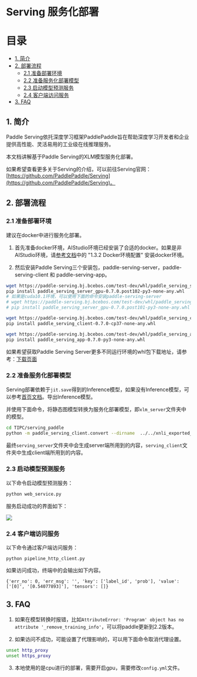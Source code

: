 # Serving 服务化部署


# 目录

- [1. 简介]()
- [2. 部署流程]()
    - [2.1 准备部署环境]()
    - [2.2 准备服务化部署模型]()
    - [2.3 启动模型预测服务]()
    - [2.4 客户端访问服务]()
- [3. FAQ]()


## 1. 简介

Paddle Serving依托深度学习框架PaddlePaddle旨在帮助深度学习开发者和企业提供高性能、灵活易用的工业级在线推理服务。

本文档讲解基于Paddle Serving的XLM模型服务化部署。

如果希望查看更多关于Serving的介绍，可以前往Serving官网：[https://github.com/PaddlePaddle/Serving](https://github.com/PaddlePaddle/Serving)。

## 2. 部署流程

### 2.1 准备部署环境

建议在docker中进行服务化部署。

1. 首先准备docker环境，AIStudio环境已经安装了合适的docker。如果是非AIStudio环境，请[参考文档](https://github.com/PaddlePaddle/PaddleOCR/blob/release/2.3/doc/doc_ch/environment.md)中的 "1.3.2 Docker环境配置" 安装docker环境。

2. 然后安装Paddle Serving三个安装包，paddle-serving-server，paddle-serving-client 和 paddle-serving-app。

```bash
wget https://paddle-serving.bj.bcebos.com/test-dev/whl/paddle_serving_server_gpu-0.7.0.post102-py3-none-any.whl
pip install paddle_serving_server_gpu-0.7.0.post102-py3-none-any.whl
# 如果是cuda10.1环境，可以使用下面的命令安装paddle-serving-server
# wget https://paddle-serving.bj.bcebos.com/test-dev/whl/paddle_serving_server_gpu-0.7.0.post101-py3-none-any.whl
# pip install paddle_serving_server_gpu-0.7.0.post101-py3-none-any.whl

wget https://paddle-serving.bj.bcebos.com/test-dev/whl/paddle_serving_client-0.7.0-cp37-none-any.whl
pip install paddle_serving_client-0.7.0-cp37-none-any.whl

wget https://paddle-serving.bj.bcebos.com/test-dev/whl/paddle_serving_app-0.7.0-py3-none-any.whl
pip install paddle_serving_app-0.7.0-py3-none-any.whl
```

如果希望获取Paddle Serving Server更多不同运行环境的whl包下载地址，请参考：[下载页面](https://github.com/PaddlePaddle/Serving/blob/v0.7.0/doc/Latest_Packages_CN.md)

### 2.2 准备服务化部署模型

Serving部署依赖于`jit.save`得到的Inference模型，如果没有Inference模型，可以参考[首页文档](../../README.md)。导出Inference模型。

并使用下面命令，将静态图模型转换为服务化部署模型，即`xlm_server`文件夹中的模型。

```bash
cd TIPC/serving_paddle
python -m paddle_serving_client.convert --dirname  ../../xnli_exported_models/ --model_filename inference.pdmodel --params_filename inference.pdiparams --serving_server infoxlm_server --serving_client infoxlm_client
```

最终`serving_server`文件夹中会生成server端所用到的内容，`serving_client`文件夹中生成client端所用到的内容。


### 2.3 启动模型预测服务

以下命令启动模型预测服务：

```bash
python web_service.py
```

服务启动成功的界面如下：

![](../../images/py_serving_startup_visualization.jpg)

### 2.4 客户端访问服务

以下命令通过客户端访问服务：

```
python pipeline_http_client.py
```
如果访问成功，终端中的会输出如下内容。

```
{'err_no': 0, 'err_msg': '', 'key': ['label_id', 'prob'], 'value': ['[0]', '[0.54077893]'], 'tensors': []}
```

## 3. FAQ

1. 如果在模型转换时报错，比如`AttributeError: 'Program' object has no attribute '_remove_training_info'`，可以将paddle更新到2.2版本。

2. 如果访问不成功，可能设置了代理影响的，可以用下面命令取消代理设置。

```bash
unset http_proxy
unset https_proxy
```
3. 本地使用的是cpu进行的部署，需要开启gpu，需要修改`config.yml`文件。
